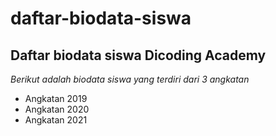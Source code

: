 daftar-biodata-siswa
==
Daftar biodata siswa Dicoding Academy
-- 
*Berikut adalah biodata siswa yang terdiri dari 3 angkatan*
- Angkatan 2019
- Angkatan 2020
- Angkatan 2021 

